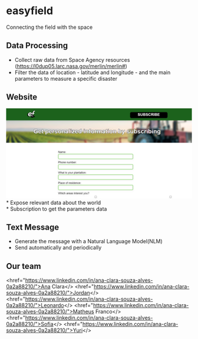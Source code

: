 # easyfield 
Connecting the field with the space
## Data Processing
* Collect raw data from Space Agency resources (https://l0dup05.larc.nasa.gov/merlin/merlin#)<br>
* Filter the data of location - latitude and longitude - and the main parameters to measure a specific disaster
## Website
<img src="https://github.com/anacsalves/easyfield/blob/main/img/oursite.png"  />
* Expose relevant data about the world<br>
* Subscription to get the parameters data <br>

## Text Message
* Generate the message with a Natural Language Model(NLM) <br>
* Send automatically and periodically

## Our team
<href="https://www.linkedin.com/in/ana-clara-souza-alves-0a2a88210/">Ana  Clara</>
<href="https://www.linkedin.com/in/ana-clara-souza-alves-0a2a88210/">Jordan</>
<href="https://www.linkedin.com/in/ana-clara-souza-alves-0a2a88210/">Leonardo</>
<href="https://www.linkedin.com/in/ana-clara-souza-alves-0a2a88210/">Matheus Franco</>
<href="https://www.linkedin.com/in/ana-clara-souza-alves-0a2a88210/">Sofia</>
<href="https://www.linkedin.com/in/ana-clara-souza-alves-0a2a88210/">Yuri</>





